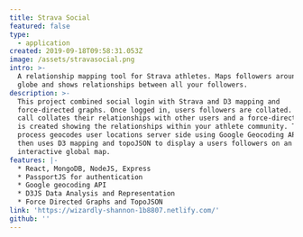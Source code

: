 ```yaml
---
title: Strava Social
featured: false
type:
  - application
created: 2019-09-18T09:58:31.053Z
image: /assets/stravasocial.png
intro: >-
  A relationship mapping tool for Strava athletes. Maps followers around the
  globe and shows relationships between all your followers.
description: >-
  This project combined social login with Strava and D3 mapping and
  force-directed graphs. Once logged in, users followers are collated. An API
  call collates their relationships with other users and a force-directed graph
  is created showing the relationships within your athlete community. The next
  process geocodes user locations server side using Google Geocoding API, and
  then uses D3 mapping and topoJSON to display a users followers on an
  interactive global map.
features: |-
  * React, MongoDB, NodeJS, Express
  * PassportJS for authentication
  * Google geocoding API
  * D3JS Data Analysis and Representation
  * Force Directed Graphs and TopoJSON
link: 'https://wizardly-shannon-1b8807.netlify.com/'
github: ''
---
```


